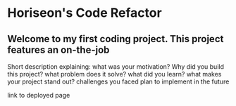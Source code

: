 # Horiseon's Code Refactor

## Welcome to my first coding project. This project features an on-the-job

Short description explaining:
what was your motivation?
Why did you build this project?
what problem does it solve?
what did you learn?
what makes your project stand out?
challenges you faced
plan to implement in the future

link to deployed page
